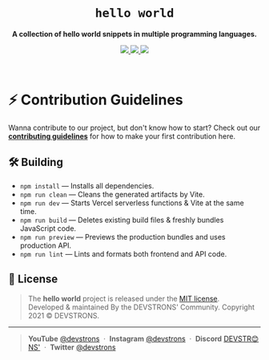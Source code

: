 <h1 align="center"><code>hello world</code></h1>
<p align="center">
    <strong>A collection of hello world snippets in multiple programming languages.</strong>
</p>
<p align="center">
    <a href="https://github.com/devstrons/hello-world/graphs/contributors">
        <img src="https://img.shields.io/github/contributors/devstrons/hello-world?style=flat-square">
    </a>
    <a href="https://github.com/devstrons/hello-world/issues">
        <img src="https://img.shields.io/github/issues-raw/devstrons/hello-world?label=issues&style=flat-square">
    </a>
    <a href="https://github.com/devstrons/hello-world/commits/main">
        <img src="https://img.shields.io/github/last-commit/devstrons/hello-world.svg?style=flat-square">
    </a>
</p>
<br>

# ⚡️ Contribution Guidelines

Wanna contribute to our project, but don't know how to start? Check out our [**contributing guidelines**](https://github.com/devstrons/hello-world/blob/main/CONTRIBUTING.md) for how to make your first contribution here.

## 🛠 Building

* `npm install` — Installs all dependencies.
* `npm run clean` — Cleans the generated artifacts by Vite.
* `npm run dev` — Starts Vercel serverless functions & Vite at the same time.
* `npm run build` — Deletes existing build files & freshly bundles JavaScript code.
* `npm run preview` — Previews the production bundles and uses production API.
* `npm run lint` — Lints and formats both frontend and API code.

## 📰 License
> The **hello world** project is released under the [MIT license](https://github.com/devstrons/hello-world/blob/main/LICENSE.md). <br> Developed &amp; maintained By the DEVSTRONS' Community. Copyright 2021 © DEVSTRONS.
<hr>

> **YouTube** <a href="https://www.youtube.com/channel/UCG7JT7yqut81fqFsVBX6oMg" target="_blank" rel="noopener">@devstrons</a> &nbsp;&middot;&nbsp;
> **Instagram** <a href="https://www.instagram.com/devstrons" target="_blank" rel="noopener">@devstrons</a> &nbsp;&middot;&nbsp;
> **Discord** <a href="https://discord.com/invite/MVujzTBqed" target="_blank" rel="noopener">DEVSTR😊NS'</a> &nbsp;&middot;&nbsp;
> **Twitter** <a href="https://twitter.com/devstrons" target="_blank" rel="noopener">@devstrons</a>
